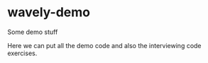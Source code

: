 # wavely-demo
Some demo stuff

Here we can put all the demo code and also the interviewing code exercises.
